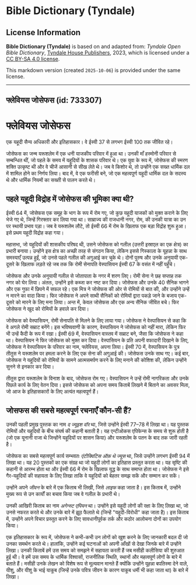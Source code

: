 # Bible Dictionary (Tyndale)

## License Information

**Bible Dictionary (Tyndale)** is based on and adapted from: _Tyndale Open Bible Dictionary_, [Tyndale House Publishers](https://tyndaleopenresources.com/), 2023, which is licensed under a [CC BY-SA 4.0 license](https://creativecommons.org/licenses/by-sa/4.0/legalcode.en).

This markdown version (created `2025-10-06`) is provided under the same license.



--------------------------------

## फ्लेवियस जोसेफस (id: 733307)

फ्लेवियस जोसेफस
===============

एक यहूदी सैन्य अधिकारी और इतिहासकार। वे ईस्वी 37 से लगभग ईस्वी 100 तक जीवित रहे।

जोसेफस का जन्म यरूशलेम में एक धनी याजकीय परिवार में हुआ था। उनकी माँ हस्मोनी परिवार से सम्बन्धित थीं, जो पहले के समय में यहूदियों के शासक परिवार थे। एक युवा के रूप में, जोसेफस की स्मरण शक्ति उत्कृष्ट थी और वे चीजें आसानी से सीख लेते थे। जब वे किशोर थे, तो उन्होंने एक सख्त धार्मिक दल में शामिल होने का निर्णय लिया। बाद में, वे एक फरीसी बने, जो एक महत्वपूर्ण यहूदी धार्मिक दल के सदस्य थे और धार्मिक नियमों का सख्ती से पालन करते थे।

पहले यहूदी विद्रोह में जोसेफस की भूमिका क्या थी?
------------------------------------------------

ईस्वी 64 में, जोसेफस एक समूह के भाग के रूप में रोम गए, जो कुछ यहूदी याजकों को मुक्त कराने के लिए भेजे गए थे, जिन्हें गिरफ्तार कर लिया गया था। साम्राज्य की राजधानी नगर, रोम, की उनकी यात्रा का उन पर स्थायी प्रभाव पड़ा। जब वे यरूशलेम लौटे, तो ईस्वी 66 में रोम के खिलाफ एक बड़ा विद्रोह शुरू हुआ। इसे प्रथम यहूदी विद्रोह कहा गया।

महासभा, जो यहूदियों की शासकीय परिषद थी, उसने जोसेफस को गलील (उत्तरी इस्राएल का एक क्षेत्र) का प्रभारी बनाया। उन्होंने इस क्षेत्र का अच्छी तरह से संगठन किया, लेकिन इससे गिस्काला के यूहन्ना के साथ समस्याएँ उत्पन्न हुईं, जो उनसे पहले गलील की अगुआई कर चुके थे। दोनों पुरुष और उनके अनुयायी एक\-दूसरे के खिलाफ लड़ते रहे जब तक कि रोमी सेनापति वेस्पासियन ईस्वी 67 के वसंत में नहीं पहुँचे।

जोसेफस और उनके अनुयायी गलील से जोतापाता के नगर में शरण लिए। रोमी सेना ने छह सप्ताह तक नगर को घेर लिया। अंततः, उन्होंने इसे कब्जा कर नष्ट कर दिया। जोसेफस और उनके 40 सैनिक भागने और एक गुफा में छिपने में सफल रहे। एक मित्र ने जोसेफस की ओर से रोमियों से बात की, और उन्होंने उन्हें न मारने का वादा किया। फिर जोसेफस ने अपने साथी सैनिकों को रोमियों द्वारा पकड़े जाने के बजाय एक\-दूसरे को मारने के लिए मना लिया। अन्त में, केवल जोसेफस और एक अन्य सैनिक जीवित बचे। फिर जोसेफस ने खुद को रोमियों के हवाले कर दिया।

जोसेफस को वेस्पासियन, रोमी सेनापति से मिलने के लिए लाया गया। जोसेफस ने वेस्पासियन से कहा कि वे अगले रोमी सम्राट बनेंगे। इस भविष्यवाणी के कारण, वेस्पासियन ने जोसेफस को नहीं मारा, लेकिन फिर भी उन्हें कैदी के रूप में रखा। ईस्वी 69 में, वेस्पासियन वास्तव में सम्राट बने, जैसा कि जोसेफस ने कहा था। वेस्पासियन ने फिर जोसेफस को मुक्त कर दिया। वेस्पासियन के प्रति अपनी वफादारी दिखाने के लिए, जोसेफस ने वेस्पासियन के परिवार का नाम, फ्लेवियस, अपना लिया। ईस्वी 70 में, वेस्पासियन के पुत्र तीतुस ने यरूशलेम पर हमला करने के लिए एक सेना की अगुआई की। जोसेफस उनके साथ गए। कई बार, जोसेफस ने यहूदियों को रोमियों के सामने आत्मसमर्पण करने के लिए मनाने की कोशिश की, लेकिन उन्होंने सुनने से इनकार कर दिया।

तीतुस द्वारा यरूशलेम के विनाश के बाद, जोसेफस रोम गए। वेस्पासियन ने उन्हें रोमी नागरिकता और उनके पिछले कार्य के लिए वेतन दिया। इससे जोसेफस को अपना समय किताबें लिखने में बिताने का अवसर मिला, जो आज के इतिहासकारों के लिए अत्यंत महत्वपूर्ण हैं।

जोसफस की सबसे महत्वपूर्ण रचनाएँ कौन\-सी हैं?
--------------------------------------------

उनकी पहली प्रमुख पुस्तक का नाम *द ज्यूइश वॉर* था, जिसे उन्होंने ईस्वी 77–78 में लिखा था। यह पुस्तक रोमियों और यहूदियों के बीच संघर्ष की कहानी बताती है। यह एन्टीओकस एपिफेन्स के समय से शुरू होती है (जो एक यूनानी राजा थे जिन्होंने यहूदियों पर शासन किया) और यरूशलेम के पतन के बाद तक जारी रहती है।

जोसेफस का सबसे महत्वपूर्ण कार्य सम्भवतः *एंटीक्विटिस ऑफ़ थे ज्यूस*  था, जिसे उन्होंने लगभग ईस्वी 94 में लिखा था। यह 20 पुस्तकों का एक संग्रह था जो यहूदी लोगों का इतिहास प्रस्तुत करता था। यह सृष्टि की कहानी से आरम्भ होता था और ईस्वी 66 में रोम के खिलाफ युद्ध के साथ समाप्त होता था। जोसेफस ने इसे गैर\-यहूदियों की सहायता के लिए लिखा ताकि वे यहूदियों को बेहतर समझ सकें और सम्मान कर सकें।

उन्होंने अपने *जीवन* के बारे में एक किताब भी लिखी, जिसे *लाइफ* कहा जाता है। इस किताब में, उन्होंने मुख्य रूप से उन कार्यों का बचाव किया जब वे गलील के प्रभारी थे।

उनकी आखिरी किताब का नाम *अगेन्स्ट एपियन* था। उन्होंने इसे यहूदी लोगों की रक्षा के लिए लिखा था, जो उनसे नफरत करते थे और उनके बारे में झूठ फैलाते थे (जिन्हें "यहूदी\-विरोधी" कहा जाता है)। इस किताब में, उन्होंने अपने विचार प्रस्तुत करने के लिए सावधानीपूर्वक तर्क और कठोर आलोचना दोनों का उपयोग किया।

एक इतिहासकार के रूप में, जोसेफस ने कभी\-कभी उन लोगों को खुश करने के लिए जानकारी बदल दी जो उनका समर्थन करते थे। हालांकि, उन्होंने कई घटनाओं को अपनी आँखों से देखा जिनके बारे में उन्होंने लिखा। उनकी किताबें हमें उस समय को समझने में सहायता करती हैं जब मसीही कलीसिया की शुरुआत हुई थी। वे हमें उस समय के धार्मिक विश्वासों, राजनीतिक स्थिति, स्थानों और महत्वपूर्ण लोगों के बारे में बताते हैं। मसीही उनके लेखन को विशेष रूप से मूल्यवान मानते हैं क्योंकि उन्होंने यूहन्ना बपतिस्मा देने वाले, यीशु, और यीशु के भाई याकूब (जिन्हें उनके पवित्र जीवन के कारण याकूब धर्मी भी कहा जाता था) के बारे में लिखा।


